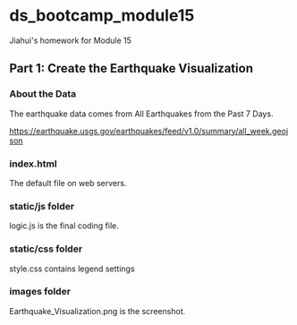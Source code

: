 # ds_bootcamp_module15
Jiahui's homework for Module 15

## Part 1: Create the Earthquake Visualization

### About the Data
The earthquake data comes from All Earthquakes from the Past 7 Days.

https://earthquake.usgs.gov/earthquakes/feed/v1.0/summary/all_week.geojson

### index.html
The default file on web servers.

### static/js folder
logic.js is the final coding file.

### static/css folder
style.css contains legend settings

### images folder
Earthquake_Visualization.png is the screenshot.

